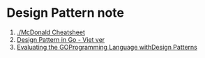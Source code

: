 # Design Pattern note

1. [./McDonald Cheatsheet](./designpatternscard.pdf)
2. [Design Pattern in Go - Viet ver](https://github.com/anhthii/golang-design-pattern)
3. [Evaluating the GOProgramming Language withDesign Patterns](http://ecs.victoria.ac.nz/foswiki/pub/Main/TechnicalReportSeries/ECSTR11-01.pdf)

